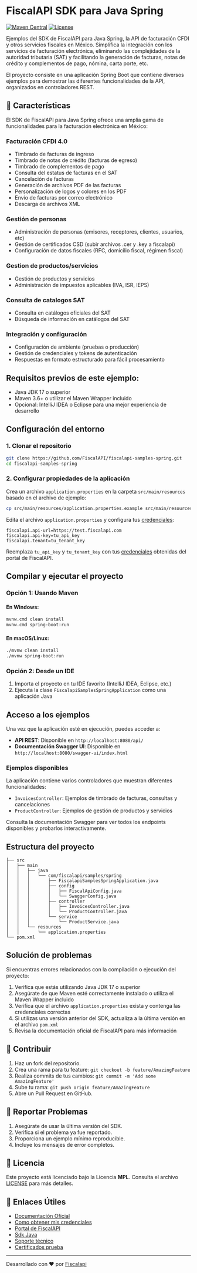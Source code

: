 # FiscalAPI SDK para Java Spring

[![Maven Central](https://img.shields.io/maven-central/v/com.fiscalapi/fiscalapi)](https://search.maven.org/artifact/com.fiscalapi/fiscalapi)
[![License](https://img.shields.io/github/license/FiscalAPI/fiscalapi-java)](https://github.com/FiscalAPI/fiscalapi-java/blob/main/LICENSE)


Ejemplos del SDK de FiscalAPI para Java Spring, la API de facturación CFDI y otros servicios fiscales en México. Simplifica la integración con los servicios de facturación electrónica, eliminando las complejidades de la autoridad tributaria (SAT) y facilitando la generación de facturas, notas de crédito y complementos de pago, nómina, carta porte, etc.

El proyecto consiste en una aplicación Spring Boot que contiene diversos ejemplos para demostrar las diferentes funcionalidades de la API, organizados en controladores REST.

## 🚀 Características

El SDK de FiscalAPI para Java Spring ofrece una amplia gama de funcionalidades para la facturación electrónica en México:

### Facturación CFDI 4.0
- Timbrado de facturas de ingreso
- Timbrado de notas de crédito (facturas de egreso)
- Timbrado de complementos de pago
- Consulta del estatus de facturas en el SAT
- Cancelación de facturas
- Generación de archivos PDF de las facturas
- Personalización de logos y colores en los PDF
- Envío de facturas por correo electrónico
- Descarga de archivos XML

### Gestión de personas
- Administración de personas (emisores, receptores, clientes, usuarios, etc)
- Gestión de certificados CSD (subir archivos .cer y .key a fiscalapi)
- Configuración de datos fiscales (RFC, domicilio fiscal, régimen fiscal)

### Gestion de productos/servicios
- Gestión de productos y servicios
- Administración de impuestos aplicables (IVA, ISR, IEPS)

### Consulta de catalogos SAT
- Consulta en catálogos oficiales del SAT
- Búsqueda de información en catálogos del SAT

### Integración y configuración
- Configuración de ambiente (pruebas o producción)
- Gestión de credenciales y tokens de autenticación
- Respuestas en formato estructurado para fácil procesamiento

## Requisitos previos de este ejemplo:

- Java JDK 17 o superior
- Maven 3.6+ o utilizar el Maven Wrapper incluido
- Opcional: IntelliJ IDEA o Eclipse para una mejor experiencia de desarrollo

## Configuración del entorno

### 1. Clonar el repositorio

```bash
git clone https://github.com/FiscalAPI/fiscalapi-samples-spring.git
cd fiscalapi-samples-spring
```

### 2. Configurar propiedades de la aplicación

Crea un archivo `application.properties` en la carpeta `src/main/resources` basado en el archivo de ejemplo:

```bash
cp src/main/resources/application.properties.example src/main/resources/application.properties
```

Edita el archivo `application.properties` y configura tus [credenciales](https://docs.fiscalapi.com/credentials-info):

```properties
fiscalapi.api-url=https://test.fiscalapi.com
fiscalapi.api-key=tu_api_key
fiscalapi.tenant=tu_tenant_key
```

Reemplaza `tu_api_key` y `tu_tenant_key` con tus [credenciales](https://docs.fiscalapi.com/credentials-info) obtenidas del portal de FiscalAPI.

## Compilar y ejecutar el proyecto

### Opción 1: Usando Maven

#### En Windows:

```bash
mvnw.cmd clean install
mvnw.cmd spring-boot:run
```

#### En macOS/Linux:

```bash
./mvnw clean install
./mvnw spring-boot:run
```

### Opción 2: Desde un IDE

1. Importa el proyecto en tu IDE favorito (IntelliJ IDEA, Eclipse, etc.)
2. Ejecuta la clase `FiscalapiSamplesSpringApplication` como una aplicación Java

## Acceso a los ejemplos

Una vez que la aplicación esté en ejecución, puedes acceder a:

- **API REST**: Disponible en `http://localhost:8080/api/`
- **Documentación Swagger UI**: Disponible en `http://localhost:8080/swagger-ui/index.html`

### Ejemplos disponibles

La aplicación contiene varios controladores que muestran diferentes funcionalidades:

- `InvoicesController`: Ejemplos de timbrado de facturas, consultas y cancelaciones
- `ProductController`: Ejemplos de gestión de productos y servicios

Consulta la documentación Swagger para ver todos los endpoints disponibles y probarlos interactivamente.

## Estructura del proyecto

```
├── src
│   ├── main
│   │   ├── java
│   │   │   └── com/fiscalapi/samples/spring
│   │   │       ├── FiscalapiSamplesSpringApplication.java
│   │   │       ├── config
│   │   │       │   ├── FiscalApiConfig.java
│   │   │       │   └── SwaggerConfig.java
│   │   │       ├── controller
│   │   │       │   ├── InvoicesController.java
│   │   │       │   └── ProductController.java
│   │   │       └── service
│   │   │           └── ProductService.java
│   │   └── resources
│   │       └── application.properties
└── pom.xml
```

## Solución de problemas

Si encuentras errores relacionados con la compilación o ejecución del proyecto:

1. Verifica que estás utilizando Java JDK 17 o superior
2. Asegúrate de que Maven esté correctamente instalado o utiliza el Maven Wrapper incluido
3. Verifica que el archivo `application.properties` exista y contenga las credenciales correctas
4. Si utilizas una versión anterior del SDK, actualiza a la última versión en el archivo `pom.xml`
5. Revisa la documentación oficial de FiscalAPI para más información

## 🤝 Contribuir

1. Haz un fork del repositorio.
2. Crea una rama para tu feature: `git checkout -b feature/AmazingFeature`
3. Realiza commits de tus cambios: `git commit -m 'Add some AmazingFeature'`
4. Sube tu rama: `git push origin feature/AmazingFeature`
5. Abre un Pull Request en GitHub.

## 🐛 Reportar Problemas

1. Asegúrate de usar la última versión del SDK.
2. Verifica si el problema ya fue reportado.
3. Proporciona un ejemplo mínimo reproducible.
4. Incluye los mensajes de error completos.

## 📄 Licencia

Este proyecto está licenciado bajo la Licencia **MPL**. Consulta el archivo [LICENSE](LICENSE.txt) para más detalles.

## 🔗 Enlaces Útiles

- [Documentación Oficial](https://docs.fiscalapi.com)
- [Como obtener mis credenciales](https://docs.fiscalapi.com/credentials-info)
- [Portal de FiscalAPI](https://fiscalapi.com)
- [Sdk Java](https://github.com/FiscalAPI/fiscalapi-java)
- [Soporte técnico](https://fiscalapi.com/contact-us)
- [Certificados prueba](https://docs.fiscalapi.com/tax-files-info)

---

Desarrollado con ❤️ por [Fiscalapi](https://www.fiscalapi.com)